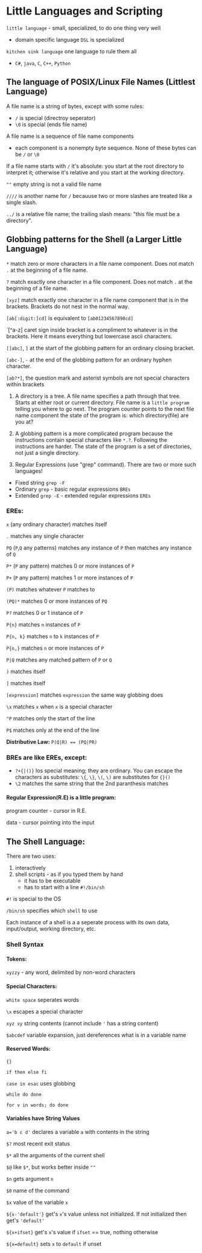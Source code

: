 # Little Languages and Scripting

`little language` - small, specialized, to do one thing very well

* domain specific language `DSL` is specialized

`kitchen sink language` one language to rule them all

* `C#`, `java`, `C`, `C++`, `Python`

## The language of POSIX/Linux File Names (Littlest Language)

A file name is a string of bytes, except with some rules:

* `/` is special (directroy seperator)
* `\0` is special (ends file name)

A file name is a sequence of file name components

* each component is a nonempty byte sequence. None of these bytes can be `/` or `\0`

If a file name starts with `/` it's absolute: you start at the root directory to interpret it; otherwise it's relative and you start at the working directory.

`""` empty string is not a valid file name

`////` is another name for `/` becauuse two or more slashes are treated like a single slash.

`../` is a relative file name; the trailing slash means: "this file must be a directory".

## Globbing patterns for the Shell (a Larger Little Language)

`*` match zero or more characters in a file name component. Does not match `.` at the beginning of a file name.

`?` match exactly one character in a file component. Does not match `.` at the beginning of a file name.

`[xyz]` match exactly one character in a file name component that is in the brackets. Brackets do not nest in the normal way.

`[ab[:digit:]cd]` is equivalent to `[ab01234567890cd]`

`[^a-z] caret sign inside bracket is a compliment to whatever is in the brackets. Here it means everything but lowercase ascii characters.

`[]abc]`, `]` at the start of the globbing pattern for an ordinary closing bracket.

`[abc-]`, `-` at the end of the globbing pattern for an ordinary hyphen character.

`[ab?*]`, the question mark and asterist symbols are not special characters within brackets

1. A directory is a tree. A file name specifies a path through that tree. Starts at either root or current directory. File name is a `little program` telling you where to go next. The program counter points to the next file name component the state of the program is: which directory(file) are you at?

2. A globbing pattern is a more complicated program because the instructions contain special characters like `*.?`. Following the instructions are harder. The state of the program is a set of directories, not just a single directory.

3. Regular Expressions (use "grep" command). There are two or more such languages!

* Fixed string `grep -F`
* Ordinary `grep` - basic regular expressions `BREs`
* Extended `grep -E` - extended regular expressions `EREs`

### EREs:

`x` (any ordinary character) matches itself

`.` matches any single character

`PQ` (`P`,`Q` any patterns) matches any instance of `P` then matches any instance of `Q`

`P*` (`P` any pattern) matches 0 or more instances of `P`

`P+` (`P` any pattern) matches 1 or more instances of `P`

`(P)` matches whatever `P` matches to

`(PQ)*` matches 0 or more instances of `PQ`

`P?` matches 0 or 1 instance of `P`

`P{n}` matches `n` instances of `P`

`P{n, k}` matches `n` to `k` instances of `P`

`P{n,}` matches `n` or more instances of `P`

`P|Q` matches any matched pattern of `P` or `Q`

`)` matches itself

`]` matches itself

`[expression]` matches `expression` the same way globbing does

`\x` matches `x` when `x` is a special character

`^P` matches only the start of the line

`P$` matches only at the end of the line

**Distributive Law:** `P(Q|R) == (PQ|PR)`

### BREs are like EREs, except:

* `?+{|()}` los special meaning; they are ordinary. You can escape the characters as substitutes: `\{`, `\}`, `\(`, `\)` are substitutes for `{}()`
* `\2` matches the same string that the 2nd paranthesis matches

#### Regular Expression(R.E) is a little program:

program counter - cursor in R.E.

data - cursor pointing into the input

## The Shell Language:

There are two uses:

1. interactively
2. shell scripts - as if you typed them by hand
    * it has to be executable
    * has to start with a line `#!/bin/sh`

`#!` is special to the OS

`/bin/sh` specifies which `shell` to use

Each instance of a shell is a a seperate process with its own data, input/output, working directory, etc. 

### Shell Syntax

#### Tokens:

`xyzzy` - any word, delimited by non-word characters

#### Special Characters:

`white space` seperates words

`\x` escapes a special character

`xyz xy` string contents (cannot include `'` has a string content)

`$abcdef` variable expansion, just dereferences what is in a variable name

#### Reserved Words:

`{}`

`if then else fi`

`case in esac` uses globbing

`while do done`

`for v in words; do done`

#### Variables have String Values

`a='b c d'` declares a variable `a` with contents in the string

`$?` most recent exit status

`$*` all the arguments of the current shell

`$@` like `$*`, but works better inside `""`

`$n` gets argument `n`

`$0` name of the command

`$x` value of the variable `x`

`${x-'default'}` get's `x`'s value unless not initialized. If not initialized then get's `'default'`

`${x+ifset}` get's `x`'s value if `ifset` == true, nothing otherwise

`${x=default}` sets `x` to `default` if unset
